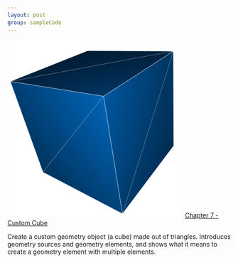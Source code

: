 ```yaml
---
layout: post
group: sampleCode
---
```


![Blue cube made of white triangles](/images/C7P1.png)[Chapter 7 - Custom Cube](https://github.com/d-ronnqvist/SCNBook-code/tree/obj-c/Chapter%2007%20-%20Custom%20Cube/Chapter%2007%20-%20Custom%20Cube)

Create a custom geometry object (a cube) made out of triangles. Introduces geometry sources and geometry elements, and shows what it means to create a geometry element with multiple elements.